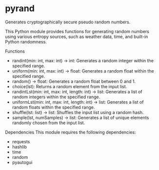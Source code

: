 # pyrand
Generates cryptographically secure pseudo random numbers. 

This Python module provides functions for generating random numbers using various entropy sources, such as weather data, time, and built-in Python randomness.

Functions
- randint(min: int, max: int) -> int: Generates a random integer within the specified range.
- uniform(min: int, max: int) -> float: Generates a random float within the specified range.
- random() -> float: Generates a random float between 0 and 1.
- choice(lst): Returns a random element from the input list.
- randintLst(min: int, max: int, length: int) -> list: Generates a list of random integers within the specified range.
- uniformLst(min: int, max: int, length: int) -> list: Generates a list of random floats within the specified range.
- shuffle(lst: list) -> list: Shuffles the input list using a random hash.
- sample(lst, numSamples) -> list: Generates a list of unique elements randomly chosen from the input list.

Dependencies
This module requires the following dependencies:
- requests
- hashlib
- time
- random
- pyautogui
